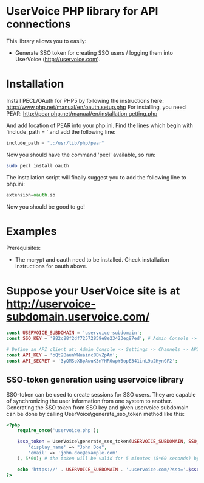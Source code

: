 UserVoice PHP library for API connections
=========================================

This library allows you to easily:
* Generate SSO token for creating SSO users / logging them into UserVoice (http://uservoice.com).

Installation
============

Install PECL/OAuth for PHP5 by following the instructions here: http://www.php.net/manual/en/oauth.setup.php
For installing, you need PEAR: http://pear.php.net/manual/en/installation.getting.php

And add location of PEAR into your php.ini. Find the lines which begin with 'include_path = ' and add the following line:
```php
include_path = ".:/usr/lib/php/pear"
```
Now you should have the command 'pecl' available, so run:
```sh
sudo pecl install oauth
```
The installation script will finally suggest you to add the following line to php.ini:
```php
extension=oauth.so
```
Now you should be good to go!

Examples
========

Prerequisites:
* The mcrypt and oauth need to be installed. Check installation instructions for oauth above.
# Suppose your UserVoice site is at http://uservoice-subdomain.uservoice.com/
```php
const USERVOICE_SUBDOMAIN = 'uservoice-subdomain';
const SSO_KEY = '982c88f2df72572859e8e23423eg87ed'; # Admin Console -> Settings -> General -> User Authentication

# Define an API client at: Admin Console -> Settings -> Channels -> API
const API_KEY = 'oQt2BaunWNuainc8BvZpAm';
const API_SECRET = '3yQMSoXBpAwuK3nYHR0wpY6opE341inL9a2HynGF2';
```

SSO-token generation using uservoice library
--------------------------------------------

SSO-token can be used to create sessions for SSO users. They are capable of synchronizing the user information from one system to another.
Generating the SSO token from SSO key and given uservoice subdomain can be done by calling UserVoice\\generate\_sso\_token method like this:

```php
<?php
    require_once('uservoice.php');

    $sso_token = UserVoice\generate_sso_token(USERVOICE_SUBDOMAIN, SSO_KEY, array(
        'display_name' => "John Doe",
        'email' => 'john.doe@example.com'
    ), 5*60); # the token will be valid for 5 minutes (5*60 seconds) by default

    echo 'https://' . USERVOICE_SUBDOMAIN . '.uservoice.com/?sso='.$sso_token."\n";
?>
```